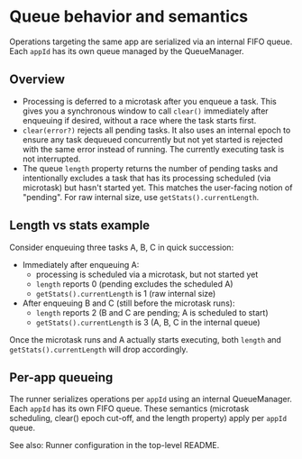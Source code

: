 # Queue behavior and semantics

Operations targeting the same app are serialized via an internal FIFO queue. Each `appId` has its own queue managed by the QueueManager.

## Overview

- Processing is deferred to a microtask after you enqueue a task. This gives you a synchronous window to call `clear()` immediately after enqueuing if desired, without a race where the task starts first.
- `clear(error?)` rejects all pending tasks. It also uses an internal epoch to ensure any task dequeued concurrently but not yet started is rejected with the same error instead of running. The currently executing task is not interrupted.
- The queue `length` property returns the number of pending tasks and intentionally excludes a task that has its processing scheduled (via microtask) but hasn't started yet. This matches the user-facing notion of "pending". For raw internal size, use `getStats().currentLength`.

## Length vs stats example

Consider enqueuing three tasks A, B, C in quick succession:

- Immediately after enqueuing A:
  - processing is scheduled via a microtask, but not started yet
  - `length` reports 0 (pending excludes the scheduled A)
  - `getStats().currentLength` is 1 (raw internal size)
- After enqueuing B and C (still before the microtask runs):
  - `length` reports 2 (B and C are pending; A is scheduled to start)
  - `getStats().currentLength` is 3 (A, B, C in the internal queue)

Once the microtask runs and A actually starts executing, both `length` and `getStats().currentLength` will drop accordingly.

## Per-app queueing

The runner serializes operations per `appId` using an internal QueueManager. Each `appId` has its own FIFO queue. These semantics (microtask scheduling, clear() epoch cut-off, and the length property) apply per `appId` queue.

See also: Runner configuration in the top-level README.